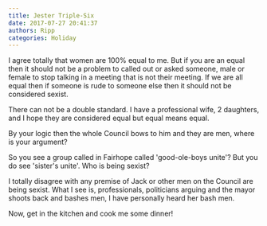 ```yaml
---
title: Jester Triple-Six
date: 2017-07-27 20:41:37
authors: Ripp
categories: Holiday
---
```


 I agree totally that women are 100% equal to me. But if you are an equal then it should not be a problem to called out or asked someone, male or female to stop talking in a meeting that is not their meeting. If we are all equal then if someone is rude to someone else then it should not be considered sexist.

There can not be a double standard. I have a professional wife, 2 daughters, and I hope they are considered equal but equal means equal. 

By your logic then the whole Council bows to him and they are men, where is your argument?

So you see a group called in Fairhope called 'good-ole-boys unite'?  But you do see 'sister's unite'. Who is being sexist?

I totally disagree with any premise of Jack or other men on the Council are being sexist. What I see is, professionals, politicians arguing and the mayor shoots back and bashes men, I have personally heard her bash men.

Now, get in the kitchen and cook me some dinner!